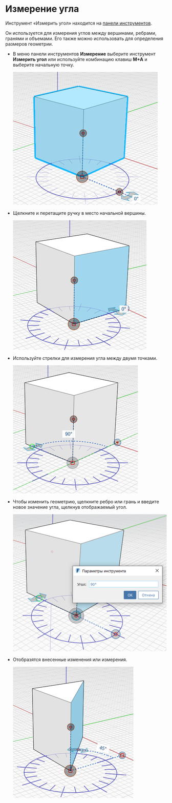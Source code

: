 # Измерение угла

Инструмент «Измерить угол» находится на [панели инструментов](../formit-introduction/tool-bars.md).

Он используется для измерения углов между вершинами, ребрами, гранями и объемами. Его также можно использовать для определения размеров геометрии.

* В меню панели инструментов **Измерение** выберите инструмент **Измерить угол** или используйте комбинацию клавиш **M+A** и выберите начальную точку.

   ![](../.gitbook/assets/measure-angle.png)

* Щелкните и перетащите ручку в место начальной вершины.

   ![](../.gitbook/assets/measure-angle2.png)

* Используйте стрелки для измерения угла между двумя точками.

   ![](../.gitbook/assets/measure-angle4.png)

* Чтобы изменить геометрию, щелкните ребро или грань и введите новое значение угла, щелкнув отображаемый угол.

   ![](../.gitbook/assets/measure-angle3.png)

* Отобразятся внесенные изменения или измерения.

   ![](../.gitbook/assets/measure-angle5.png)

